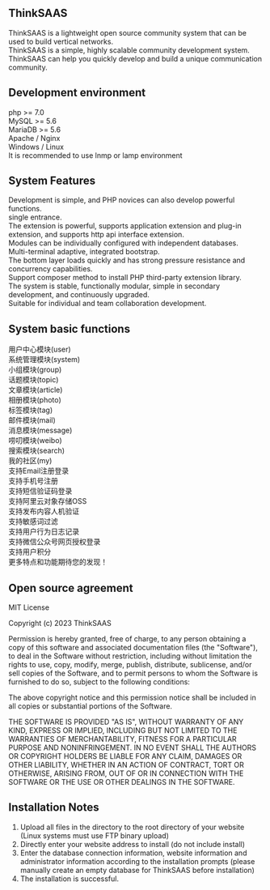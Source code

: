 ## ThinkSAAS

ThinkSAAS is a lightweight open source community system that can be used to build vertical networks.  
ThinkSAAS is a simple, highly scalable community development system.  
ThinkSAAS can help you quickly develop and build a unique communication community.

## Development environment

php >= 7.0  
MySQL >= 5.6  
MariaDB >= 5.6  
Apache / Nginx  
Windows / Linux  
It is recommended to use lnmp or lamp environment  

## System Features

Development is simple, and PHP novices can also develop powerful functions.  
single entrance.  
The extension is powerful, supports application extension and plug-in extension, and supports http api interface extension.  
Modules can be individually configured with independent databases.  
Multi-terminal adaptive, integrated bootstrap.  
The bottom layer loads quickly and has strong pressure resistance and concurrency capabilities.  
Support composer method to install PHP third-party extension library.  
The system is stable, functionally modular, simple in secondary development, and continuously upgraded.  
Suitable for individual and team collaboration development.

## System basic functions

用户中心模块(user)  
系统管理模块(system)  
小组模块(group)  
话题模块(topic)  
文章模块(article)  
相册模块(photo)  
标签模块(tag)  
邮件模块(mail)  
消息模块(message)  
唠叨模块(weibo)  
搜索模块(search)  
我的社区(my)  
支持Email注册登录  
支持手机号注册  
支持短信验证码登录  
支持阿里云对象存储OSS  
支持发布内容人机验证  
支持敏感词过滤  
支持用户行为日志记录  
支持微信公众号网页授权登录  
支持用户积分  
更多特点和功能期待您的发现！  

## Open source agreement

MIT License

Copyright (c) 2023 ThinkSAAS

Permission is hereby granted, free of charge, to any person obtaining a copy
of this software and associated documentation files (the "Software"), to deal
in the Software without restriction, including without limitation the rights
to use, copy, modify, merge, publish, distribute, sublicense, and/or sell
copies of the Software, and to permit persons to whom the Software is
furnished to do so, subject to the following conditions:

The above copyright notice and this permission notice shall be included in all
copies or substantial portions of the Software.

THE SOFTWARE IS PROVIDED "AS IS", WITHOUT WARRANTY OF ANY KIND, EXPRESS OR
IMPLIED, INCLUDING BUT NOT LIMITED TO THE WARRANTIES OF MERCHANTABILITY,
FITNESS FOR A PARTICULAR PURPOSE AND NONINFRINGEMENT. IN NO EVENT SHALL THE
AUTHORS OR COPYRIGHT HOLDERS BE LIABLE FOR ANY CLAIM, DAMAGES OR OTHER
LIABILITY, WHETHER IN AN ACTION OF CONTRACT, TORT OR OTHERWISE, ARISING FROM,
OUT OF OR IN CONNECTION WITH THE SOFTWARE OR THE USE OR OTHER DEALINGS IN THE
SOFTWARE.

## Installation Notes

1. Upload all files in the directory to the root directory of your website (Linux systems must use FTP binary upload)  
2. Directly enter your website address to install (do not include install)  
3. Enter the database connection information, website information and administrator information according to the installation prompts (please manually create an empty database for ThinkSAAS before installation)  
4. The installation is successful.  